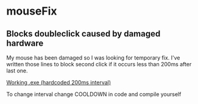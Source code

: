 # mouseFix
## Blocks doubleclick caused by damaged hardware

My mouse has been damaged so I was looking for temporary fix.
I've written those lines to block second click if it occurs less than 200ms after last one.

[Working .exe (hardcoded 200ms interval)](https://github.com/nowakowsky/mouseFix/releases/download/1/mouseFix.exe)

To change interval change COOLDOWN in code and compile yourself
